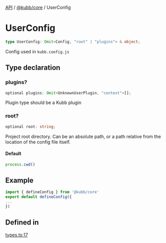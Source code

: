 [API](../../../packages.md) / [@kubb/core](../index.md) / UserConfig

# UserConfig

```ts
type UserConfig: Omit<Config, "root" | "plugins"> & object;
```

Config used in `kubb.config.js`

## Type declaration

### plugins?

```ts
optional plugins: Omit<UnknownUserPlugin, "context">[];
```

Plugin type should be a Kubb plugin

### root?

```ts
optional root: string;
```

Project root directory. Can be an absolute path, or a path relative from
the location of the config file itself.

#### Default

```ts
process.cwd()
```

## Example

```ts
import { defineConfig } from '@kubb/core'
export default defineConfig({
...
})
```

## Defined in

[types.ts:17](https://github.com/kubb-project/kubb/blob/7f30045af96d8c89b6cda0a30f7535f095a0cb45/packages/core/src/types.ts#L17)
